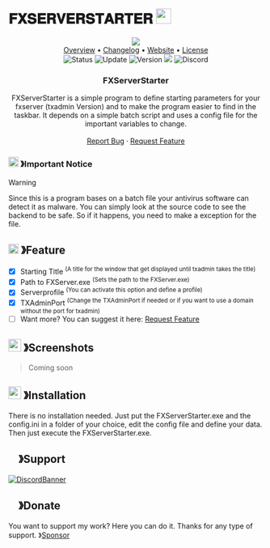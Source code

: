 # 𝐅𝐗𝐒𝐄𝐑𝐕𝐄𝐑𝐒𝐓𝐀𝐑𝐓𝐄𝐑 <img src="https://nicekype.de/fivem/img/logo.png" width="30px" height="30px">

<!-- MAIN INFORMATION -->

<p align="center">
  <img src="https://nicekype.de/fivem/img/products-banner.png"><br>
  <a href="https://github.com/NiceKype/FXServerStarter#overview">Overview</a> •
  <a href="/CHANGELOG.md">Changelog</a> •
  <a href="https://nicekype.de">Website</a> •
  <a href="/LICENSE">License</a><br>
  <img src="https://img.shields.io/badge/Status-Ready-43cc11.svg?style=for-the-badge" alt="Status">
  <img src="https://img.shields.io/badge/Last%20Update-03.11.2024-272727.svg?style=for-the-badge" alt="Update">
  <img src="https://img.shields.io/badge/Version-1.0.3-blue.svg?style=for-the-badge" alt="Version">
  <img src="https://img.shields.io/github/issues/NiceKype/FXServerStarter.svg?style=for-the-badge">
  <img src="https://dcbadge.limes.pink/api/server/https://discord.gg/nicekype?style=for-the-badge" alt="Discord" href="https://discord.gg/nicekype">
</p>

<!-- DESCRIPTION -->

<p align="center">

  <h3 align="center">FXServerStarter</h3>

  <p align="center">
    FXServerStarter is a simple program to define starting parameters for your fxserver (txadmin Version) and to make the program easier to find in the taskbar. It depends on a simple batch script and uses a config file for the important variables to change.
    <br />
    <br />
    <a href="https://github.com/NiceKype/FXServerStarter/issues">Report Bug</a>
    ·
    <a href="https://github.com/NiceKype/FXServerStarter/issues">Request Feature</a>
  </p>
</p>

<!-- IMPORTANT NOTICE -->
### <img src="https://cdn.discordapp.com/emojis/1055803759831294013.png" width="20px" height="20px"> 》Important Notice 
> [!WARNING]
> Since this is a program bases on a batch file your antivirus software can detect it as malware. You can simply look at the source code to see the backend to be safe. So if it happens, you need to make a exception for the file.

<!-- FEATURES -->
## <img src="https://cdn.discordapp.com/emojis/852881450667081728.gif" width="20px" height="20px"> 》Feature
- [x] Starting Title <sup>(A title for the window that get displayed until txadmin takes the title)</sup>
- [x] Path to FXServer.exe <sup>(Sets the path to the FXServer.exe)</sup>
- [x] Serverprofile <sup>(You can activate this option and define a profile)</sup>
- [x] TXAdminPort <sup>(Change the TXAdminPort if needed or if you want to use a domain without the port for txadmin)</sup>
- [ ] Want more? You can suggest it here: <a href="https://github.com/NiceKype/FXServerStarter/issues">Request Feature</a>

<!-- SCREENSHOTS -->
## <img src="https://cdn.discordapp.com/emojis/1028680849195020308.png" width="25px" height="25px"> 》Screenshots
> Coming soon

<!-- INSTALLATION -->
## <img src="https://cdn.discordapp.com/emojis/814216203466965052.png" width="25px" height="25px"> 》Installation
There is no installation needed.
Just put the FXServerStarter.exe and the config.ini in a folder of your choice, edit the config file and define your data.
Then just execute the FXServerStarter.exe.

<!-- SUPPORT -->
## <img src="https://cdn.discordapp.com/emojis/1036083490292244493.png" width="15px" height="15px"> 》Support
[![DiscordBanner](https://invidget.switchblade.xyz/242443392389349376?language=de)](https://discord.gg/nicekype)

<!-- DONATE -->
## <img src="https://cdn.discordapp.com/emojis/809085860632985630.png" width="15px" height="15px"> 》Donate
You want to support my work? Here you can do it. Thanks for any type of support.
》[Sponsor](https://github.com/sponsors/NiceKype)
